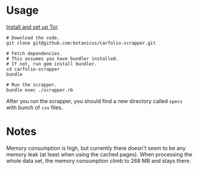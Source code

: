 # Usage

[Install and set up Tor](http://martincik.com/?p=402).

```
# Download the code.
git clone git@github.com:botanicus/carfolio-scrapper.git

# Fetch dependencies.
# This assumes you have bundler installed.
# If not, run gem install bundler.
cd carfolio-scrapper
bundle

# Run the scrapper.
bundle exec ./scrapper.rb
```

After you run the scrapper, you should find a new directory called `specs` with bunch of `csv` files.

# Notes

Memory consumption is high, but currently there doesn't seem to be any memory leak (at least when using the cached pages). When processing the whole data set, the memory consumption climb to 268 MB and stays there.
